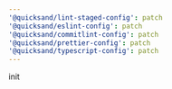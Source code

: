 ```yaml
---
'@quicksand/lint-staged-config': patch
'@quicksand/eslint-config': patch
'@quicksand/commitlint-config': patch
'@quicksand/prettier-config': patch
'@quicksand/typescript-config': patch
---
```


init
